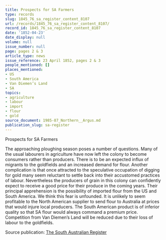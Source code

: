 ```yaml
---
title: Prospects for SA Farmers
type: records
slug: 1845_76_sa_register_content_8107
url: /records/1845_76_sa_register_content_8107/
record_id: 1845_76_sa_register_content_8107
date: '1852-04-23'
date_display: null
volume: null
issue_number: null
page: pages 2 & 3
article_type: news
issue_reference: 23 April 1852, pages 2 & 3
people_mentioned: []
places_mentioned:
- US
- South America
- Van Diemen’s Land
- SA
topics:
- agriculture
- labour
- import
- flour
- gold
source_document: 1985-87_Northern__Argus.md
publication_slug: sa-register
---
```


Prospects for SA Farmers

The approaching ploughing season poses a number of questions.  Many of the usual labourers in agriculture have now left the colony to become consumers rather than producers.  There is to be an expected influx of migrants to the goldfields and an increased demand for flour.  Another complication is that once attracted to the speculative occupation of digging for gold many seem reluctant to settle back into their accustomed practices of labour.  Nevertheless the producers of grain in this colony can confidently expect to receive a good price for their produce in the coming years.  Their principal apprehension is the possibility of imported flour from the US and South America.  We think this fear is unfounded.  It is unlikely to seem profitable to the North American supplier to send flour to Australia at prices that would injure local producers.  The South American product is of inferior quality so that SA flour would always command a premium price.  Competition from Van Diemen’s Land will be reduced due to their loss of labour to the goldfields.

Source publication: [The South Australian Register](/publications/sa-register/)
